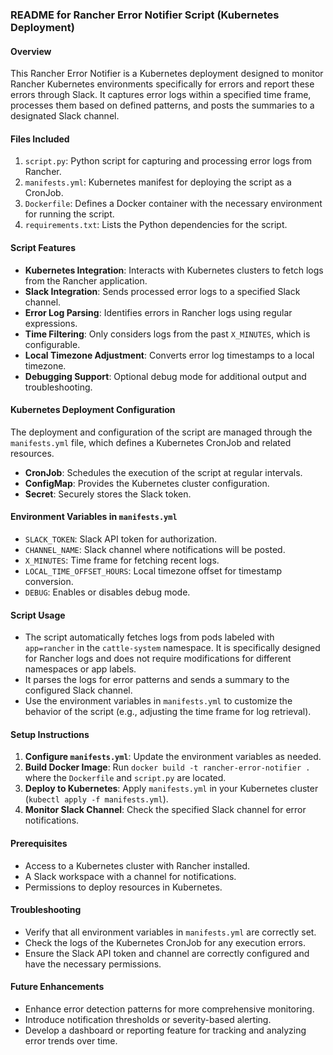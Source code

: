 ### README for Rancher Error Notifier Script (Kubernetes Deployment)

#### Overview
This Rancher Error Notifier is a Kubernetes deployment designed to monitor Rancher Kubernetes environments specifically for errors and report these errors through Slack. It captures error logs within a specified time frame, processes them based on defined patterns, and posts the summaries to a designated Slack channel.

#### Files Included
1. `script.py`: Python script for capturing and processing error logs from Rancher.
2. `manifests.yml`: Kubernetes manifest for deploying the script as a CronJob.
3. `Dockerfile`: Defines a Docker container with the necessary environment for running the script.
4. `requirements.txt`: Lists the Python dependencies for the script.

#### Script Features
- **Kubernetes Integration**: Interacts with Kubernetes clusters to fetch logs from the Rancher application.
- **Slack Integration**: Sends processed error logs to a specified Slack channel.
- **Error Log Parsing**: Identifies errors in Rancher logs using regular expressions.
- **Time Filtering**: Only considers logs from the past `X_MINUTES`, which is configurable.
- **Local Timezone Adjustment**: Converts error log timestamps to a local timezone.
- **Debugging Support**: Optional debug mode for additional output and troubleshooting.

#### Kubernetes Deployment Configuration
The deployment and configuration of the script are managed through the `manifests.yml` file, which defines a Kubernetes CronJob and related resources.

- **CronJob**: Schedules the execution of the script at regular intervals.
- **ConfigMap**: Provides the Kubernetes cluster configuration.
- **Secret**: Securely stores the Slack token.

#### Environment Variables in `manifests.yml`
- `SLACK_TOKEN`: Slack API token for authorization.
- `CHANNEL_NAME`: Slack channel where notifications will be posted.
- `X_MINUTES`: Time frame for fetching recent logs.
- `LOCAL_TIME_OFFSET_HOURS`: Local timezone offset for timestamp conversion.
- `DEBUG`: Enables or disables debug mode.

#### Script Usage
- The script automatically fetches logs from pods labeled with `app=rancher` in the `cattle-system` namespace. It is specifically designed for Rancher logs and does not require modifications for different namespaces or app labels.
- It parses the logs for error patterns and sends a summary to the configured Slack channel.
- Use the environment variables in `manifests.yml` to customize the behavior of the script (e.g., adjusting the time frame for log retrieval).

#### Setup Instructions
1. **Configure `manifests.yml`**: Update the environment variables as needed.
2. **Build Docker Image**: Run `docker build -t rancher-error-notifier .` where the `Dockerfile` and `script.py` are located.
3. **Deploy to Kubernetes**: Apply `manifests.yml` in your Kubernetes cluster (`kubectl apply -f manifests.yml`).
4. **Monitor Slack Channel**: Check the specified Slack channel for error notifications.

#### Prerequisites
- Access to a Kubernetes cluster with Rancher installed.
- A Slack workspace with a channel for notifications.
- Permissions to deploy resources in Kubernetes.

#### Troubleshooting
- Verify that all environment variables in `manifests.yml` are correctly set.
- Check the logs of the Kubernetes CronJob for any execution errors.
- Ensure the Slack API token and channel are correctly configured and have the necessary permissions.

#### Future Enhancements
- Enhance error detection patterns for more comprehensive monitoring.
- Introduce notification thresholds or severity-based alerting.
- Develop a dashboard or reporting feature for tracking and analyzing error trends over time.
